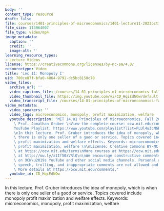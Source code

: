 ```yaml
---
body: ''
content_type: resource
draft: false
file: courses/1401-principles-of-microeconomics/1401-lecture11-2023oct16_360p_16_9.mp4
file_size: 113964007
file_type: video/mp4
image_metadata:
  caption: ''
  credit: ''
  image-alt: ''
learning_resource_types:
- Lecture Videos
license: https://creativecommons.org/licenses/by-nc-sa/4.0/
resourcetype: Video
title: 'Lec 11: Monopoly I'
uid: 700ce87f-bfa0-4064-9791-dc5bc8150c70
video_files:
  archive_url: ''
  video_captions_file: /courses/14-01-principles-of-microeconomics-fall-2023/1L7QXz_ItqIraMVGmF7oeSgA3EhcJ7Pp1_transcript.webvtt
  video_thumbnail_file: https://img.youtube.com/vi/CD_HqiEdNOw/default.jpg
  video_transcript_file: /courses/14-01-principles-of-microeconomics-fall-2023/1L7QXz_ItqIraMVGmF7oeSgA3EhcJ7Pp1_transcript.pdf
video_metadata:
  video_speakers: ''
  video_tags: microeconomics, monopoly, profit maximization, welfare
  youtube_description: "MIT 14.01 Principles of Microeconomics, Fall 2023 \nInstructor:\
    \ Prof. Jonathan Gruber \nView the complete course: ocw.mit.edu/courses/14-01-principles-of-microeconomics-spring-2023/\n\
    YouTube Playlist: https://www.youtube.com/playlist?list=PLUl4u3cNGP60V7HxLYRaJMbFzP77bzEjb\n\
    \nIn this lecture, Prof. Gruber introduces the idea of monopoly, which is when\
    \ there is only one seller of a good or service. Topics covered include monopoly\
    \ profit maximization and welfare effects. Keywords: microeconomics, monopoly,\
    \ profit maximization, welfare \n\nLicense: Creative Commons BY-NC-SA\nMore information\
    \ at https://ocw.mit.edu/terms\nMore courses at https://ocw.mit.edu\nSupport OCW\
    \ at http://ow.ly/a1If50zVRlQ\n\nWe encourage constructive comments and discussion\
    \ on OCW\u2019s YouTube and other social media channels. Personal attacks, hate\
    \ speech, trolling, and inappropriate comments are not allowed and may be removed.\
    \ More details at https://ocw.mit.edu/comments."
  youtube_id: CD_HqiEdNOw
---
```

In this lecture, Prof. Gruber introduces the idea of monopoly, which is when there is only one seller of a good or service. Topics covered include monopoly profit maximization and welfare effects. Keywords: microeconomics, monopoly, profit maximization, welfare